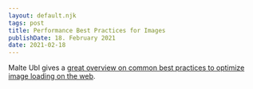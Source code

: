 ```yaml
---
layout: default.njk
tags: post
title: Performance Best Practices for Images
publishDate: 18. February 2021
date: 2021-02-18
---
```


Malte Ubl gives a [great overview on common best practices to optimize image loading on the web](https://www.industrialempathy.com/posts/image-optimizations/).
